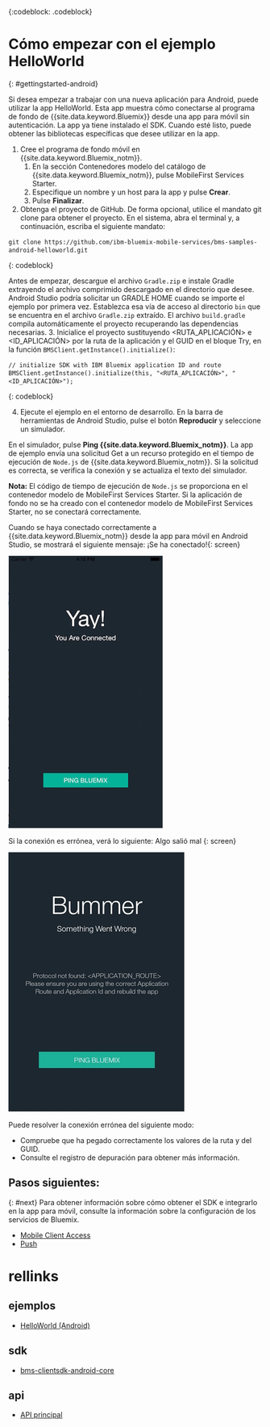 <!-- Attribute definitions -->
{:codeblock: .codeblock}

# Cómo empezar con el ejemplo HelloWorld
{: #gettingstarted-android}

Si desea empezar a trabajar con una nueva aplicación para Android, puede utilizar la app HelloWorld. Esta app muestra cómo conectarse al programa de fondo de {{site.data.keyword.Bluemix}} desde una app para móvil sin autenticación. La app ya tiene instalado el SDK. Cuando esté listo, puede obtener las bibliotecas específicas que desee utilizar en la app.

1. Cree el programa de fondo móvil en {{site.data.keyword.Bluemix_notm}}.
    1. En la sección Contenedores modelo del catálogo de {{site.data.keyword.Bluemix_notm}}, pulse MobileFirst Services Starter.
    2. Especifique un nombre y un host para la app y pulse **Crear**.
    3. Pulse **Finalizar**. 
2. Obtenga el proyecto de GitHub. De forma opcional, utilice el mandato git clone para obtener el proyecto. En el sistema, abra el terminal y, a continuación, escriba el siguiente mandato:
```
git clone https://github.com/ibm-bluemix-mobile-services/bms-samples-android-helloworld.git
```
{: codeblock}

Antes de empezar, descargue el archivo `Gradle.zip` e instale Gradle extrayendo el archivo comprimido descargado en el directorio que desee. Android Studio podría solicitar un GRADLE HOME cuando se importe el ejemplo por primera vez. Establezca esa vía de acceso al directorio `bin` que se encuentra en el archivo `Gradle.zip` extraído. El archivo `build.gradle` compila automáticamente el proyecto recuperando las dependencias necesarias.
3. Inicialice el proyecto sustituyendo &lt;RUTA_APLICACIÓN&gt; e &lt;ID_APLICACIÓN&gt; por la ruta de la aplicación y el GUID en el bloque Try, en la función `BMSClient.getInstance().initialize()`:
```
// initialize SDK with IBM Bluemix application ID and route
BMSClient.getInstance().initialize(this, "<RUTA_APLICACIÓN>", "<ID_APLICACIÓN>");
```
{: codeblock}

4. Ejecute el ejemplo en el entorno de desarrollo.
En la barra de herramientas de Android Studio, pulse el botón **Reproducir** y seleccione un simulador.

  En el simulador, pulse **Ping {{site.data.keyword.Bluemix_notm}}**. La app de ejemplo envía una solicitud Get a un recurso protegido en el tiempo de ejecución de `Node.js` de {{site.data.keyword.Bluemix_notm}}. Si la solicitud es correcta, se verifica la conexión y se actualiza el texto del simulador.

  **Nota:** El código de tiempo de ejecución de `Node.js` se proporciona en el contenedor modelo de MobileFirst Services Starter. Si la aplicación de fondo no se ha creado con el contenedor modelo de MobileFirst Services Starter, no se conectará correctamente.

  Cuando se haya conectado correctamente a {{site.data.keyword.Bluemix_notm}} desde la app para móvil en Android Studio, se mostrará el siguiente mensaje:
 ¡Se ha conectado!{: screen}

  ![Aplicación Hello World conectada correctamente a {{site.data.keyword.Bluemix_notm}}](images/yayconnected.jpg "Figura 1. Aplicación Hello World conectada correctamente a Bluemix")

  Si la conexión es errónea, verá lo siguiente:
 Algo salió mal
  {: screen}

  ![Aplicación Hello World no conectada a Bluemix](images/bummer_android.jpg "Figura 2. Aplicación Hello World no conectada a Bluemix")

  Puede resolver la conexión errónea del siguiente modo:
   * Compruebe que ha pegado correctamente los valores de la ruta y del GUID.
   * Consulte el registro de depuración para obtener más información.

## Pasos siguientes:
{: #next}
Para obtener información sobre cómo obtener el SDK e integrarlo en la app para móvil, consulte la información sobre la configuración de los servicios de Bluemix.
   * [Mobile Client Access](../../services/mobileaccess/index.html)
   * [Push](../../services/mobilepush/index.html)

# rellinks

## ejemplos
   * [HelloWorld (Android)](https://github.com/ibm-bluemix-mobile-services/bms-samples-android-helloworld)

## sdk
   * [bms-clientsdk-android-core](https://github.com/ibm-bluemix-mobile-services/bms-clientsdk-android-core)

## api
   * [API principal](https://www.{DomainName}/docs/api/content/api/mobilefirst/android/core-api-doc/overview-summary.html)
